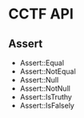# CCTF API

## Assert

* Assert::Equal
* Assert::NotEqual
* Assert::Null
* Assert::NotNull
* Assert::IsTruthy
* Assert::IsFalsely

